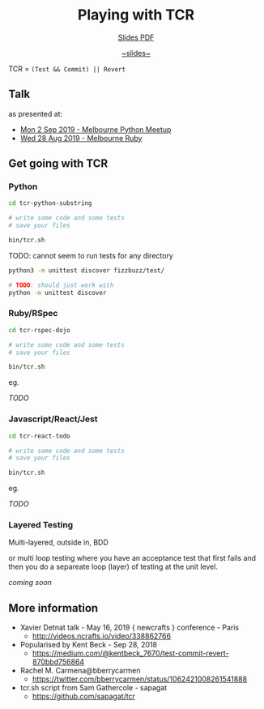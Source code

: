 <h1 align="center">Playing with TCR</h1>

<div align="center">

[Slides PDF](Playing_with_TCR.pdf)

[~slides~](https://failure-driven.github.io/playing-with-tcr/)

</div>

TCR = `(Test && Commit) || Revert`

## Talk

as presented at:
  * [Mon 2 Sep 2019 - Melbourne Python Meetup](https://www.meetup.com/Melbourne-Python-Meetup-Group/events/rrvtsqyzmbdb/)
  * [Wed 28 Aug 2019 - Melbourne Ruby](https://www.meetup.com/Ruby-On-Rails-Oceania-Melbourne/events/hrznsqyzlblc/)

## Get going with TCR

### Python

```sh
cd tcr-python-substring

# write some code and some tests
# save your files

bin/tcr.sh
```

TODO: cannot seem to run tests for any directory

```sh
python3 -m unittest discover fizzbuzz/test/

# TODO: should just work with
python -m unittest discover
```

### Ruby/RSpec

```sh
cd tcr-rspec-dojo

# write some code and some tests
# save your files

bin/tcr.sh
```

eg.

  _TODO_

### Javascript/React/Jest

```sh
cd tcr-react-todo

# write some code and some tests
# save your files

bin/tcr.sh
```

eg.

  _TODO_

### Layered Testing

Multi-layered, outside in, BDD

or multi loop testing where you have an acceptance test that first fails and
then you do a separeate loop (layer) of testing at the unit level.

_coming soon_

## More information

* Xavier Detnat talk - May 16, 2019 { newcrafts } conference - Paris
  * http://videos.ncrafts.io/video/338862766
* Popularised by Kent Beck - Sep 28, 2018
  * https://medium.com/@kentbeck_7670/test-commit-revert-870bbd756864
* Rachel M. Carmena@bberrycarmen
  * https://twitter.com/bberrycarmen/status/1062421008261541888 
* tcr.sh script from Sam Gathercole - sapagat
  * https://github.com/sapagat/tcr 

